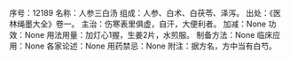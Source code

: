 序号：12189
名称：人参三白汤
组成：人参、白术、白茯苓、泽泻。
出处：《医林绳墨大全》卷一。
主治：伤寒表里俱虚，自汗，大便利者。
加减：None
功效：None
用法用量：加灯心1握，生姜2片，水煎服。
制备方法：None
临床应用：None
各家论述：None
用药禁忌：None
附注：据方名，方中当有白芍。
